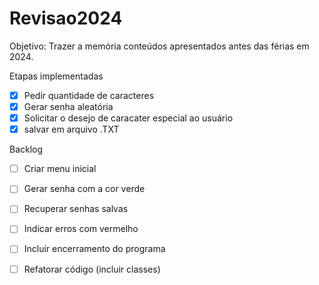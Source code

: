 # Revisao2024
Objetivo: Trazer a memória conteúdos apresentados antes das férias em 2024.


Etapas implementadas

- [x] Pedir quantidade de caracteres
- [x] Gerar senha aleatória
- [x] Solicitar o desejo de caracater especial ao usuário
- [x] salvar em arquivo .TXT

Backlog
 - [ ] Criar menu inicial
 - [ ] Gerar senha com a cor verde
 - [ ] Recuperar senhas salvas
 - [ ] Indicar erros com vermelho
 - [ ] Incluir encerramento do programa
 - [ ] Refatorar código (incluir classes)
  
 
 
